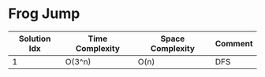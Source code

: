 # Frog Jump

| Solution Idx | Time Complexity | Space Complexity | Comment |
| ------------ | --------------- | ---------------- | ------- |
| 1            | O(3^n)          | O(n)             | DFS     |
